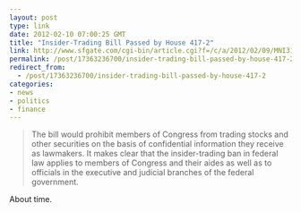 ```yaml
---
layout: post
type: link
date: 2012-02-10 07:00:25 GMT
title: "Insider-Trading Bill Passed by House 417-2"
link: http://www.sfgate.com/cgi-bin/article.cgi?f=/c/a/2012/02/09/MNI31N5F29.DTL
permalink: /post/17363236700/insider-trading-bill-passed-by-house-417-2
redirect_from: 
  - /post/17363236700/insider-trading-bill-passed-by-house-417-2
categories:
- news
- politics
- finance
---
```

<blockquote>The bill would prohibit members of Congress from trading stocks and other securities on the basis of confidential information they receive as lawmakers. It makes clear that the insider-trading ban in federal law applies to members of Congress and their aides as well as to officials in the executive and judicial branches of the federal government.</blockquote>
<p>About time.</p>